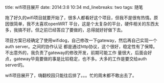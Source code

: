 title: wifi项目展开
date: 2014:3:8 10:34
md_linebreaks: two
tags: 随笔

拖了好久的wifi项目就要开始了，很多人都看好这个项目，但我不是很有热情。原因很简单，我不太喜欢openWRT
平台，这是个太复杂的平台，硬件相关的东西太多，我搞不好。但之前已经答应了要做的，总得就好好做下去。

项目方案已经确定了使用wifidog，自己修改一下gateway，然后再自己实现一个auth server。之间的协作认证
都是通过http协议，这个很好，稳定性有了保障。不出意外的，我负责了gateway的修改开发，前期可能工作
量很大，后面会好点，gateway毕竟要做的事是比较稳定，也不多。大多的工作是要交给auth server的。

wifi项目展开了，嗨翻校园只能往后排了。。。忙的周末都不敢出去了。
